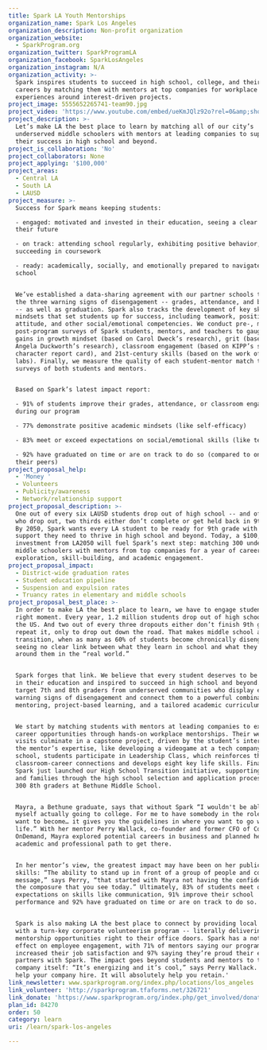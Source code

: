 ```yaml
---
title: Spark LA Youth Mentorships
organization_name: Spark Los Angeles
organization_description: Non-profit organization
organization_website:
  - SparkProgram.org
organization_twitter: SparkProgramLA
organization_facebook: SparkLosAngeles
organization_instagram: N/A
organization_activity: >-
  Spark inspires students to succeed in high school, college, and their future
  careers by matching them with mentors at top companies for workplace learning
  experiences around interest-driven projects.
project_image: 5555652265741-team90.jpg
project_video: 'https://www.youtube.com/embed/ueKmJQlz92o?rel=0&amp;showinfo=0'
project_description: >-
  Let’s make LA the best place to learn by matching all of our city’s
  underserved middle schoolers with mentors at leading companies to support
  their success in high school and beyond.
project_is_collaboration: 'No'
project_collaborators: None
project_applying: '$100,000'
project_areas:
  - Central LA
  - South LA
  - LAUSD
project_measure: >-
  Success for Spark means keeping students:

  - engaged: motivated and invested in their education, seeing a clear path to
  their future

  - on track: attending school regularly, exhibiting positive behavior, and
  succeeding in coursework

  - ready: academically, socially, and emotionally prepared to navigate high
  school


  We’ve established a data-sharing agreement with our partner schools to monitor
  the three warning signs of disengagement -- grades, attendance, and behavior
  -- as well as graduation. Spark also tracks the development of key skills and
  mindsets that set students up for success, including teamwork, positive
  attitude, and other social/emotional competencies. We conduct pre-, mid-, and
  post-program surveys of Spark students, mentors, and teachers to gauge student
  gains in growth mindset (based on Carol Dweck’s research), grit (based on
  Angela Duckworth’s research), classroom engagement (based on KIPP’s school
  character report card), and 21st-century skills (based on the work of MHA
  labs). Finally, we measure the quality of each student-mentor match through
  surveys of both students and mentors.


  Based on Spark’s latest impact report:

  - 91% of students improve their grades, attendance, or classroom engagement
  during our program

  - 77% demonstrate positive academic mindsets (like self-efficacy)

  - 83% meet or exceed expectations on social/emotional skills (like teamwork)

  - 92% have graduated on time or are on track to do so (compared to only 68% of
  their peers)
project_proposal_help:
  - 'Money '
  - Volunteers
  - Publicity/awareness
  - Network/relationship support
project_proposal_description: >-
  One out of every six LAUSD students drop out of high school -- and of those
  who drop out, two thirds either don’t complete or get held back in 9th grade.
  By 2050, Spark wants every LA student to be ready for 9th grade with the
  support they need to thrive in high school and beyond. Today, a $100,000
  investment from LA2050 will fuel Spark’s next step: matching 300 underserved
  middle schoolers with mentors from top companies for a year of career
  exploration, skill-building, and academic engagement.
project_proposal_impact:
  - District-wide graduation rates
  - Student education pipeline
  - Suspension and expulsion rates
  - Truancy rates in elementary and middle schools
project_proposal_best_place: >-
  In order to make LA the best place to learn, we have to engage students at the
  right moment. Every year, 1.2 million students drop out of high schools across
  the US. And two out of every three dropouts either don’t finish 9th grade or
  repeat it, only to drop out down the road. That makes middle school a critical
  transition, when as many as 60% of students become chronically disengaged,
  seeing no clear link between what they learn in school and what they see
  around them in the “real world.”


  Spark forges that link. We believe that every student deserves to be engaged
  in their education and inspired to succeed in high school and beyond. So we
  target 7th and 8th graders from underserved communities who display early
  warning signs of disengagement and connect them to a powerful combination of
  mentoring, project-based learning, and a tailored academic curriculum.


  We start by matching students with mentors at leading companies to explore new
  career opportunities through hands-on workplace mentorships. Their weekly
  visits culminate in a capstone project, driven by the student’s interests and
  the mentor’s expertise, like developing a videogame at a tech company. Back at
  school, students participate in Leadership Class, which reinforces these
  classroom-career connections and develops eight key life skills. Finally,
  Spark just launched our High School Transition initiative, supporting students
  and families through the high school selection and application process, with
  300 8th graders at Bethune Middle School.


  Mayra, a Bethune graduate, says that without Spark “I wouldn't be able to see
  myself actually going to college. For me to have somebody in the role that I
  want to become… it gives you the guidelines in where you want to go with your
  life.” With her mentor Perry Wallack, co-founder and former CFO of Cornerstone
  OnDemand, Mayra explored potential careers in business and planned her
  academic and professional path to get there. 


  In her mentor’s view, the greatest impact may have been on her public speaking
  skills: “The ability to stand up in front of a group of people and convey a
  message,” says Perry, “that started with Mayra not having the confidence and
  the composure that you see today.” Ultimately, 83% of students meet or exceed
  expectations on skills like communication, 91% improve their school
  performance and 92% have graduated on time or are on track to do so.


  Spark is also making LA the best place to connect by providing local companies
  with a turn-key corporate volunteerism program -- literally delivering
  mentorship opportunities right to their office doors. Spark has a noticeable
  effect on employee engagement, with 71% of mentors saying our program
  increased their job satisfaction and 97% saying they’re proud their employer
  partners with Spark. The impact goes beyond students and mentors to the
  company itself: “It’s energizing and it’s cool,” says Perry Wallack. “It will
  help your company hire. It will absolutely help you retain.'
link_newsletter: www.sparkprogram.org/index.php/locations/los_angeles
link_volunteer: 'http://sparkprogram.tfaforms.net/326721'
link_donate: 'https://www.sparkprogram.org/index.php/get_involved/donate'
plan_id: 84270
order: 50
category: learn
uri: /learn/spark-los-angeles

---
```

